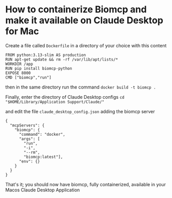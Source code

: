 # How to containerize Biomcp and make it available on Claude Desktop for Mac

Create a file called `Dockerfile` in a directory of your choice with this content
```
FROM python:3.13-slim AS production
RUN apt-get update && rm -rf /var/lib/apt/lists/*
WORKDIR /app
RUN pip install biomcp-python
EXPOSE 8000
CMD ["biomcp","run"]
```

then in the same directory run the command
`docker build -t biomcp .`

Finally, enter the directory of Claude Desktop configs
`cd "$HOME/Library/Application Support/Claude/"`

and edit the file `claude_desktop_config.json` adding the biomcp server

```
{
  "mcpServers": {
    "biomcp": {
      "command": "docker",
      "args": [
        "run",
        "-i",
        "--rm",
        "biomcp:latest"],
      "env": {}
    }
  }
}
```
That's it; you should now have biomcp, fully containerized, available in your Macos Claude Desktop Application
